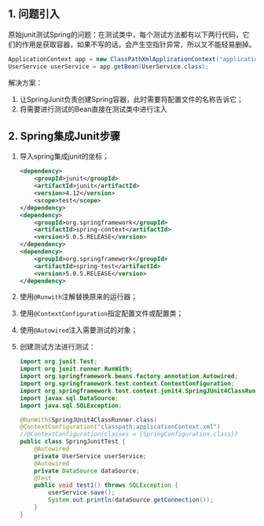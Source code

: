 ## 1. 问题引入

原始junit测试Spring的问题：在测试类中，每个测试方法都有以下两行代码，它们的作用是获取容器，如果不写的话，会产生空指针异常，所以又不能轻易删掉。

```java
ApplicationContext app = new ClassPathXmlApplicationContext("applicationContext.xml");
UserService userService = app.getBean(UserService.class);
```

解决方案：

1. 让SpringJunit负责创建Spring容器，此时需要将配置文件的名称告诉它；
2. 将需要进行测试的Bean直接在测试类中进行注入

## 2. Spring集成Junit步骤

1. 导入spring集成junit的坐标；

    ```xml
    <dependency>
        <groupId>junit</groupId>
        <artifactId>junit</artifactId>
        <version>4.12</version>
        <scope>test</scope>
    </dependency>
    <dependency>
        <groupId>org.springframework</groupId>
        <artifactId>spring-context</artifactId>
        <version>5.0.5.RELEASE</version>
    </dependency>
    <dependency>
        <groupId>org.springframework</groupId>
        <artifactId>spring-test</artifactId>
        <version>5.0.5.RELEASE</version>
    </dependency>
    ```

    

2. 使用`@Runwith`注解替换原来的运行器；

3. 使用`@ContextConfiguration`指定配置文件或配置类；

4. 使用`@Autowired`注入需要测试的对象；

5. 创建测试方法进行测试：

    ```java
    import org.junit.Test;
    import org.junit.runner.RunWith;
    import org.springframework.beans.factory.annotation.Autowired;
    import org.springframework.test.context.ContextConfiguration;
    import org.springframework.test.context.junit4.SpringJUnit4ClassRunner;
    import javax.sql.DataSource;
    import java.sql.SQLException;
    
    @RunWith(SpringJUnit4ClassRunner.class)
    @ContextConfiguration("classpath:applicationContext.xml")
    //@ContextConfiguration(classes = {SpringConfiguration.class})
    public class SpringJunitTest {
        @Autowired
        private UserService userService;
        @Autowired
        private DataSource dataSource;
        @Test
        public void test1() throws SQLException {
            userService.save();
            System.out.println(dataSource.getConnection());
        }
    }
    ```



